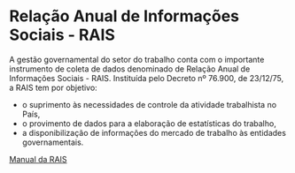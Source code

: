# Relação Anual de Informações Sociais - RAIS

A gestão governamental do setor do trabalho conta com o importante instrumento de coleta de dados denominado de Relação Anual de Informações Sociais - RAIS. Instituída pelo Decreto nº 76.900, de 23/12/75, a RAIS tem por objetivo:

* o suprimento às necessidades de controle da atividade trabalhista no País,
* o provimento de dados para a elaboração de estatísticas do trabalho,
* a disponibilização de informações do mercado de trabalho às entidades governamentais.

[Manual da RAIS](http://www.rais.gov.br/sitio/rais_ftp/ManualRAIS2018.pdf)
